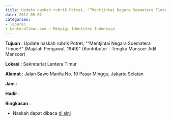 ```yaml
---
title: Update naskah rubrik Potret, "“Mentjintai Negara Soematera Timoer!” (Majalah Pengawal, 1949)" (Kontributor - Tengku Mansoer Adil Mansoer)
date: 2012-05-02
categories:
- laporan
- LenteraTimur.com – Menyigi Identitas Indonesia
---
```


**Tujuan** : Update naskah rubrik Potret, "“Mentjintai Negara Soematera Timoer!” (Majalah Pengawal, 1949)" (Kontributor - Tengku Mansoer Adil Mansoer)

**Lokasi** : Sekretariat Lentera Timur 

**Alamat** : Jalan Sawo Manila No. 10 Pasar Minggu, Jakarta Selatan

**Jam** : 

**Hadir** :  


**Ringkasan** : 
* Naskah dapat dibaca [di sini](http://www.lenteratimur.com/2012/05/%e2%80%9cmentjintai-negara-soematera-timoer%e2%80%9d-majalah-pengawal-1949/)
